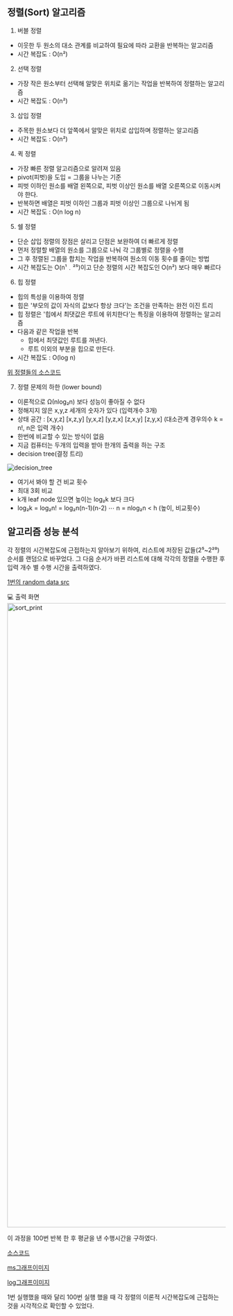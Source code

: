 정렬(Sort) 알고리즘
------------------
1. 버블 정렬
- 이웃한 두 원소의 대소 관계를 비교하여 필요에 따라 교환을 반복하는 알고리즘
- 시간 복잡도 : O(n²)

2. 선택 정렬
- 가장 작은 원소부터 선택해 알맞은 위치로 옮기는 작업을 반복하여 정렬하는 알고리즘
- 시간 복잡도 : O(n²)

3. 삽입 정렬
- 주목한 원소보다 더 앞쪽에서 알맞은 위치로 삽입하며 정렬하는 알고리즘
- 시간 복잡도 : O(n²)

4. 퀵 정렬
- 가장 빠른 정렬 알고리즘으로 알려져 있음
- pivot(피벗)을 도입 = 그룹을 나누는 기준
- 피벗 이하인 원소를 배열 왼쪽으로, 피벗 이상인 원소를 배열 오른쪽으로 이동시켜야 한다.
- 반복하면 배열은 피벗 이하인 그룹과 피벗 이상인 그룹으로 나뉘게 됨
- 시간 복잡도 : O(n log n)

5. 쉘 정렬
- 단순 삽입 정렬의 장점은 살리고 단점은 보완하여 더 빠르게 정렬
- 먼저 정렬할 배열의 원소를 그룹으로 나눠 각 그룹별로 정렬을 수행
- 그 후 정렬된 그룹을 합치는 작업을 반복하여 원소의 이동 횟수를 줄이는 방법
- 시간 복잡도는 O(n¹﹒²⁵)이고 단순 정렬의 시간 복잡도인 O(n²) 보다 매우 빠르다

6. 힙 정렬
- 힙의 특성을 이용하여 정렬
- 힙은 '부모의 값이 자식의 값보다 항상 크다'는 조건을 만족하는 완전 이진 트리
- 힙 정렬은 '힙에서 최댓값은 루트에 위치한다'는 특징을 이용하여 정렬하는 알고리즘
- 다음과 같은 작업을 반복
	- 힙에서 최댓값인 루트를 꺼낸다.
	- 루트 이외의 부분을 힙으로 만든다.
- 시간 복잡도 : O(log n)

[위 정렬들의 소스코드](https://github.com/knurii/computerAlgorithm/blob/main/sort/src/sort.py "src")

7. 정렬 문제의 하한 (lower bound)
- 이론적으로 Ω(nlog₂n) 보다 성능이 좋아질 수 없다
- 정해지지 않은 x,y,z 세개의 숫자가 있다 (입력개수 3개)
- 상태 공간 : [x,y,z] [x,z,y] [y,x,z] [y,z,x] [z,x,y] [z,y,x] (대소관계 경우의수  k = n!, n은 입력 개수)
- 한번에 비교할 수 있는 방식이 없음
- 지금 컴퓨터는 두개의 입력을 받아 한개의 출력을 하는 구조
- decision tree(결정 트리)

![decision_tree](https://user-images.githubusercontent.com/101931446/166949115-76ff5393-4eea-4874-b377-1c3f6a3ebaf5.jpg)
- 여기서 봐야 할 건 비교 횟수
- 최대 3회 비교
- k개 leaf node 있으면 높이는 log₂k 보다 크다
- log₂k = log₂n! = log₂n(n-1)(n-2) ⋯ n = nlog₂n < h (높이, 비교횟수)


알고리즘 성능 분석
----------------
각 정렬의 시간복잡도에 근접하는지 알아보기 위하여, 리스트에 저장된 값들(2⁵~2²⁰) 순서를 랜덤으로 바꾸었다.
그 다음 순서가 바뀐 리스트에 대해 각각의 정렬을 수행한 후 입력 개수 별 수행 시간을 출력하였다.

[1번의 random data src](https://github.com/knurii/computerAlgorithm/blob/main/sort/src/1%20time/random_data_time.py "1 time")

💻 출력 화면
<img width="1440" alt="sort_print" src="https://user-images.githubusercontent.com/101931446/166950154-6ef1f3e4-0d9d-44da-9f5c-01bda10cbf5c.png">

이 과정을 100번 반복 한 후 평균을 낸 수행시간을 구하였다.

[소스코드](https://github.com/knurii/computerAlgorithm/tree/main/sort/src/100%20times "100times")

[ms그래프이미지](https://github.com/knurii/computerAlgorithm/tree/main/sort/graph_img/100%20times/ms "100_ms")

[log그래프이미지](https://github.com/knurii/computerAlgorithm/tree/main/sort/graph_img/100%20times/log "100_log")

1번 실행했을 때와 달리 100번 실행 했을 때 각 정렬의 이론적 시간복잡도에 근접하는 것을 시각적으로 확인할 수 있었다.

